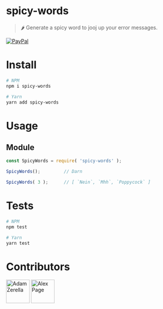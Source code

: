 # spicy-words

> 🌶 Generate a spicy word to jooj up your error messages.

[![PayPal][badge_paypal_donate]][paypal-donations]

# Install
```bash
# NPM
npm i spicy-words

# Yarn
yarn add spicy-words
```

# Usage

## Module
```javascript
const SpicyWords = require( 'spicy-words' );

SpicyWords();         // Darn

SpicyWords( 3 );      // [ `Nein`, `Mhh`, `Poppycock` ]
```

# Tests
```bash
# NPM
npm test

# Yarn
yarn test
```


# Contributors
<div style="display:inline;">
  <a href="https://github.com/adamzerella"><img width="64" height="64" src="https://avatars0.githubusercontent.com/u/1501560?s=460&v=4" alt="Adam Zerella"/></a>
    <a href="https://github.com/alex-page"><img width="64" height="64" src="https://avatars0.githubusercontent.com/u/19199063?s=460&v=4" alt="Alex Page"/></a>
</div>

[badge_paypal_donate]: https://ionicabizau.github.io/badges/paypal_donate.svg

[paypal-donations]: https://www.paypal.com/cgi-bin/webscr?cmd=_donations&business=G6XEP92DGG63S&currency_code=AUD&source=url
